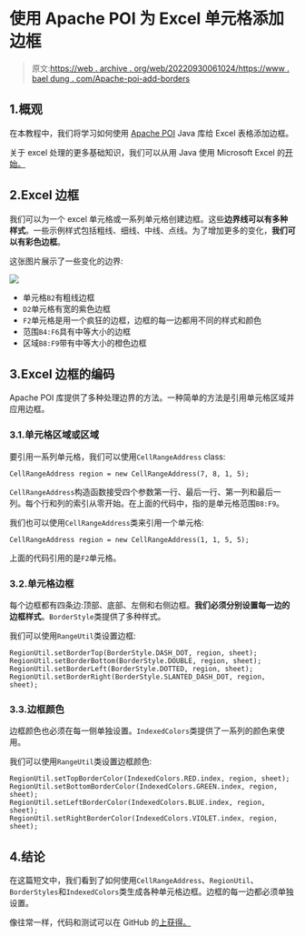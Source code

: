 # 使用 Apache POI 为 Excel 单元格添加边框

> 原文:[https://web . archive . org/web/20220930061024/https://www . bael dung . com/Apache-poi-add-borders](https://web.archive.org/web/20220930061024/https://www.baeldung.com/apache-poi-add-borders)

## 1.概观

在本教程中，我们将学习如何使用 [Apache POI](https://web.archive.org/web/20220524015028/https://poi.apache.org/) Java 库给 Excel 表格添加边框。

关于 excel 处理的更多基础知识，我们可以从用 Java 使用 Microsoft Excel 的[开始。](/web/20220524015028/https://www.baeldung.com/java-microsoft-excel)

## 2.Excel 边框

我们可以为一个 excel 单元格或一系列单元格创建边框。这些**边界线可以有多种样式**。一些示例样式包括粗线、细线、中线、点线。为了增加更多的变化，**我们可以有彩色边框**。

这张图片展示了一些变化的边界:

[![](../Images/f618b41444c90f9223b814b7ff809cba.png)](/web/20220524015028/https://www.baeldung.com/wp-content/uploads/2021/11/ExcelCellBorders.png)

*   单元格`B2`有粗线边框
*   `D2`单元格有宽的紫色边框
*   `F2`单元格是用一个疯狂的边框，边框的每一边都用不同的样式和颜色
*   范围`B4:F6`具有中等大小的边框
*   区域`B8:F9`带有中等大小的橙色边框

## 3.Excel 边框的编码

Apache POI 库提供了多种处理边界的方法。一种简单的方法是引用单元格区域并应用边框。

### 3.1.单元格区域或区域

要引用一系列单元格，我们可以使用`CellRangeAddress` class:

```
CellRangeAddress region = new CellRangeAddress(7, 8, 1, 5);
```

`CellRangeAddress`构造函数接受四个参数第一行、最后一行、第一列和最后一列。每个行和列的索引从零开始。在上面的代码中，指的是单元格范围`B8:F9`。

我们也可以使用`CellRangeAddress`类来引用一个单元格:

```
CellRangeAddress region = new CellRangeAddress(1, 1, 5, 5);
```

上面的代码引用的是`F2`单元格。

### 3.2.单元格边框

每个边框都有四条边:顶部、底部、左侧和右侧边框。**我们必须分别设置每一边的边框样式**。`BorderStyle`类提供了多种样式。

我们可以使用`RangeUtil`类设置边框:

```
RegionUtil.setBorderTop(BorderStyle.DASH_DOT, region, sheet);
RegionUtil.setBorderBottom(BorderStyle.DOUBLE, region, sheet);
RegionUtil.setBorderLeft(BorderStyle.DOTTED, region, sheet);
RegionUtil.setBorderRight(BorderStyle.SLANTED_DASH_DOT, region, sheet); 
```

### 3.3.边框颜色

边框颜色也必须在每一侧单独设置。`IndexedColors`类提供了一系列的颜色来使用。

我们可以使用`RangeUtil`类设置边框颜色:

```
RegionUtil.setTopBorderColor(IndexedColors.RED.index, region, sheet);
RegionUtil.setBottomBorderColor(IndexedColors.GREEN.index, region, sheet);
RegionUtil.setLeftBorderColor(IndexedColors.BLUE.index, region, sheet);
RegionUtil.setRightBorderColor(IndexedColors.VIOLET.index, region, sheet); 
```

## 4.结论

在这篇短文中，我们看到了如何使用`CellRangeAddress`、`RegionUtil`、`BorderStyles`和`IndexedColors`类生成各种单元格边框。边框的每一边都必须单独设置。

像往常一样，代码和测试可以在 GitHub 的[上获得。](https://web.archive.org/web/20220524015028/https://github.com/eugenp/tutorials/tree/master/apache-poi)